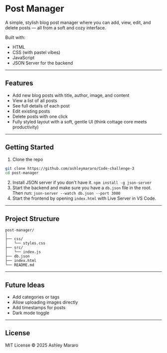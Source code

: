 # Post Manager

A simple, stylish blog post manager where you can add, view, edit, and delete posts — all from a soft and cozy interface.

Built with:
- HTML
- CSS (with pastel vibes)
- JavaScript
- JSON Server for the backend

---

## Features

- Add new blog posts with title, author, image, and content
- View a list of all posts
- See full details of each post
- Edit existing posts
- Delete posts with one click
- Fully styled layout with a soft, gentle UI (think cottage core meets productivity)

---

## Getting Started

1. Clone the repo

```bash
git clone https://github.com/ashleymararo/Code-challenge-3
cd post-manager
```
2. Install JSON server if you don't have it.
```npm install -g json-server```
3. Start the backend and make sure you have a ```db.json``` file in the root. Then run:
```json-server --watch db.json --port 3000```
4. Start the frontend by opening ```index.html``` with Live Server in VS Code.

---

## Project Structure
```
post-manager/
│
├── css/
│   └── styles.css
├── src/
│   └── index.js
├── db.json
├── index.html
└── README.md
```

---

## Future Ideas

- Add categories or tags
- Allow uploading images directly
- Add timestamps for posts
- Dark mode toggle

---

## License

MIT License
© 2025 Ashley Mararo